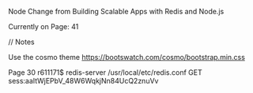 Node Change from Building Scalable Apps with Redis and Node.js

Currently on Page: 41

// Notes

Use the cosmo theme
https://bootswatch.com/cosmo/bootstrap.min.css

Page 30
 r611171$ redis-server /usr/local/etc/redis.conf
          GET sess:aaItWjEPbV_48W6WqkjNn84UcQ2znuVv
